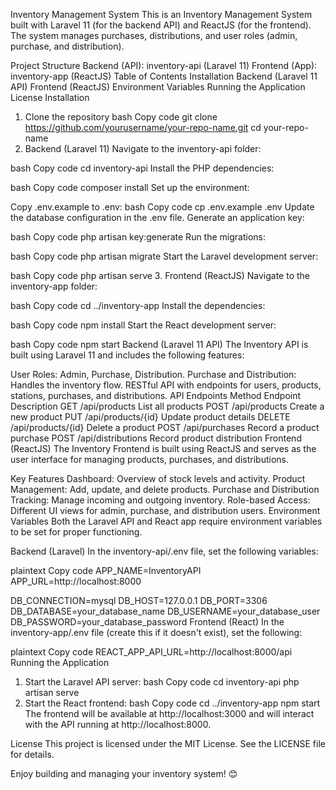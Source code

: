 Inventory Management System
This is an Inventory Management System built with Laravel 11 (for the backend API) and ReactJS (for the frontend). The system manages purchases, distributions, and user roles (admin, purchase, and distribution).

Project Structure
Backend (API): inventory-api (Laravel 11)
Frontend (App): inventory-app (ReactJS)
Table of Contents
Installation
Backend (Laravel 11 API)
Frontend (ReactJS)
Environment Variables
Running the Application
License
Installation
1. Clone the repository
bash
Copy code
git clone https://github.com/yourusername/your-repo-name.git
cd your-repo-name
2. Backend (Laravel 11)
Navigate to the inventory-api folder:

bash
Copy code
cd inventory-api
Install the PHP dependencies:

bash
Copy code
composer install
Set up the environment:

Copy .env.example to .env:
bash
Copy code
cp .env.example .env
Update the database configuration in the .env file.
Generate an application key:

bash
Copy code
php artisan key:generate
Run the migrations:

bash
Copy code
php artisan migrate
Start the Laravel development server:

bash
Copy code
php artisan serve
3. Frontend (ReactJS)
Navigate to the inventory-app folder:

bash
Copy code
cd ../inventory-app
Install the dependencies:

bash
Copy code
npm install
Start the React development server:

bash
Copy code
npm start
Backend (Laravel 11 API)
The Inventory API is built using Laravel 11 and includes the following features:

User Roles: Admin, Purchase, Distribution.
Purchase and Distribution: Handles the inventory flow.
RESTful API with endpoints for users, products, stations, purchases, and distributions.
API Endpoints
Method	Endpoint	Description
GET	/api/products	List all products
POST	/api/products	Create a new product
PUT	/api/products/{id}	Update product details
DELETE	/api/products/{id}	Delete a product
POST	/api/purchases	Record a product purchase
POST	/api/distributions	Record product distribution
Frontend (ReactJS)
The Inventory Frontend is built using ReactJS and serves as the user interface for managing products, purchases, and distributions.

Key Features
Dashboard: Overview of stock levels and activity.
Product Management: Add, update, and delete products.
Purchase and Distribution Tracking: Manage incoming and outgoing inventory.
Role-based Access: Different UI views for admin, purchase, and distribution users.
Environment Variables
Both the Laravel API and React app require environment variables to be set for proper functioning.

Backend (Laravel)
In the inventory-api/.env file, set the following variables:

plaintext
Copy code
APP_NAME=InventoryAPI
APP_URL=http://localhost:8000

DB_CONNECTION=mysql
DB_HOST=127.0.0.1
DB_PORT=3306
DB_DATABASE=your_database_name
DB_USERNAME=your_database_user
DB_PASSWORD=your_database_password
Frontend (React)
In the inventory-app/.env file (create this if it doesn't exist), set the following:

plaintext
Copy code
REACT_APP_API_URL=http://localhost:8000/api
Running the Application
1. Start the Laravel API server:
bash
Copy code
cd inventory-api
php artisan serve
2. Start the React frontend:
bash
Copy code
cd ../inventory-app
npm start
The frontend will be available at http://localhost:3000 and will interact with the API running at http://localhost:8000.

License
This project is licensed under the MIT License. See the LICENSE file for details.

Enjoy building and managing your inventory system! 😊
